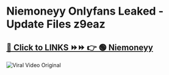 
 # Niemoneyy Onlyfans Leaked - Update Files z9eaz

## <h2><a href="https://clipsfans.com/Niemoneyy&ref=git">🔗 Click to LINKS ⏩⏩ 👉 🟢 Niemoneyy </a></h2>

<a href="https://clipsfans.com/Niemoneyy&ref=git" rel="nofollow" data-target="animated-image.originalLink"><img src="https://i.ibb.co.com/xMMVF88/686577567.gif" alt="Viral Video Original" style="max-width: 100%; display: inline-block;" data-target="animated-image.originalImage"></a>

